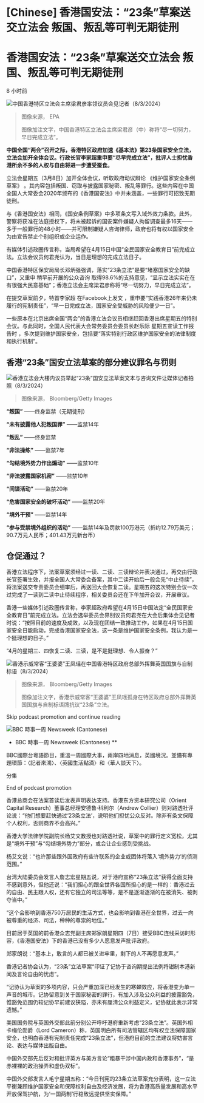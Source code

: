 # [Chinese] 香港国安法：“23条”草案送交立法会 叛国、叛乱等可判无期徒刑

#  香港国安法：“23条”草案送交立法会 叛国、叛乱等可判无期徒刑

8 小时前

![中国香港特区立法会主席梁君彦率领议员会见记者（8/3/2024）](_132869928_064310-rex_shutterstock_first_reading_of_domestic_nation_14381559c.jpg)

> 图像来源，  EPA
>
> 图像加注文字，中国香港特区立法会主席梁君彦（中）称将“尽一切努力，早日完成立法”。

**中国全国“两会”召开之际，香港特区政府加速《基本法》第23条国家安全立法，立法会加开全体会议。行政长官李家超重申要“尽早完成立法”，批评人士担忧香港所余不多的人权与自由将进一步遭受蚕食。**

立法会星期五（3月8日）加开全体会议，听取政府动议辩论 《维护国家安全条例草案》  。其内容包括叛国、窃取与披露国家秘密、叛乱等罪行。这些内容在中国全国人大常委会2020年颁布的《香港国安法》中并未涵盖，一些罪行可招致无期徒刑。

与《香港国安法》相同，《国安条例草案》中多项条文写入域外效力条款。此外，警察将获准在法庭授权下，将未被起诉的国安案件嫌疑人拘留调查最多16天——多于一般罪行的48小时——并可限制嫌疑人咨询律师，政府也将有权以国家安全为由宣告禁止个别组织或企业运作。

有媒体引述政圈传言称，当局希望在4月15日中国“全民国家安全教育日”前完成立法。立法会议员何君尧认为，当日是理想的完成立法日子。

中国香港特区保安局局长邓炳强强调，落实“23条立法”是要“堵塞国家安全的缺口”，又重申 稍早前开展的公众咨询  取得98.6%的支持意见，“显示立法实实在在有很强大民意基础”；香港立法会主席梁君彦称将“尽一切努力，早日完成立法”。

在提交草案前夕，特首李家超 在Facebook上发文  ，重申要“实践香港26年来仍未履行的宪制责任”，“早一日完成立法，国家安全受威胁的风险便少一日”。

一些原本在北京出席全国“两会”的香港立法会议员相继赶回香港出席星期五的特别会议。与此同时，全国人民代表大会常务委员会委员长赵乐际 星期五宣读工作报告时  ，多次提到维护国家安全，包括要“落实特别行政区维护国家安全的法律制度和执行机制”。


##  香港“23条”国安立法草案的部分建议罪名与罚则

![香港立法会大楼内议员举起“23条”国安立法草案文本与咨询文件让媒体记者拍照（8/3/2024）](_132869929_gettyimages-2059265417.jpg)

> 图像来源，  Bloomberg/Getty Images


  **“叛国”** ——终身监禁（无期徒刑） 

  **“未有披露他人犯叛国罪”** ——监禁14年 

  **“叛乱”** ——终身监禁 

  **“非法操练”** ——监禁7年 

  **“勾结境外势力作出煽动”** ——监禁10年 

  **“非法披露国家机密”** ——监禁10年 

  **“间谍活动”** ——监禁20年 

  **“危害国家安全的破坏活动”** ——监禁20年 

  **“境外干预”** ——监禁14年 

  **“参与受禁境外组织的活动”** ——监禁14年及罚款100万港元（折约12.79万美元；90.7万元人民币；401.43万元新台币） 

##  仓促通过？

香港立法程序下，法案草案须经过一读、二读、三读辩论并表决通过，再交由行政长官签署生效，并报全国人大常委会备案，其中二读开始后一般会先“中止待续”，将法案送交专责委员会细审后，再送回大会恢复二读。星期五的这次特别会议一次过完成了一读到二读中止待续程序，相关委员会还在下午加开会议，开展审议。

香港一些媒体引述政圈传言称，李家超政府希望在4月15日中国法定“全民国家安全教育日”前完成立法。立法会选举委员会界别议员何君尧在大会后集体会见记者时说：“按照目前的速度及成效，以及现在团结一致推动工作，如果在4月15日国家安全日能启动，完成香港国家安全法，这一条是维护国家安全条例，我认为是一个挺理想的日子。”

“4月的星期三、四恢复二读、三读，是不是挺理想、令人振奋？”

![香港示威常客“王婆婆”王凤瑶在中国香港特区政府总部外挥舞英国国旗与自制标语（8/3/2024）](_132869933_gettyimages-2059266171.jpg)

> 图像来源，  Bloomberg/Getty Images
>
> 图像加注文字，香港示威常客“王婆婆”王凤瑶孤身在特区政府总部外挥舞英国国旗与自制标语牌抗议“23条”立法。

Skip podcast promotion and continue reading

![BBC 時事一周 Newsweek \(Cantonese\)](p02h1mg5.jpg)

* BBC 時事一周 Newsweek (Cantonese)   **

BBC國際台粵語節目，重溫一周國際大事，兩岸四地消息，英國境況。並備有專題環節：〈記者來鴻〉、〈英國生活點滴〉和〈華人談天下〉。

分集

End of podcast promotion

香港总商会在法案首读后发表声明表达支持。香港东方资本研究公司（Orient Capital Research）董事总经理安德鲁·科利尔（Andrew Collier）则对路透社评论说：“他们想要赶快通过‘23条立法’，说明他们担忧公众反对。除非有条文保障个人权利，否则商界不会高兴。”

香港大学法律学院副院长杨艾文教授也对路透社说，草案中的罪行定义宽松，尤其是“境外干预”与“勾结境外势力”部分，或会让企业感到受挑战。

杨艾文说：“也许那些跟外国政府有些许联系的企业或团体将落入‘境外势力’的侦测范围。”

台湾大陆委员会发言人詹志宏星期五说，对于港府宣称“23条立法”获得全面支持不感到意外，但他还说：“我们担心的跟全世界各国所担心的是一样的：香港过去的自由、民主跟人权，还有它独立的司法等等，是不是逐渐逐渐的在被消失、被剥夺当中。”

“这个会影响到香港750万居民的生活方式，也会影响到香港在全世界，过去一向被尊重的经济、司法，种种的尊崇的地位。”

目前居于英国的前香港众志党副主席郑家朗星期四（7日）接受BBC连线采访时形容，《香港国安法》下的香港已没有多少人愿意发声批评政府。

郑家朗说：“基本上，敢言的人都已被关进牢里，剩下的人不再愿意发声。”

香港记者协会认为，“23条”立法草案“印证了记协于咨询期提出法例将钳制本港新闻及言论自由的忧虑”。

“记协认为草案的多项内容，只会严重加深已经发生的寒蝉效应，将香港变为单一声音的城市。记协留意到关于国家秘密的罪行，有加入涉及公众利益的披露豁免，惟豁免范围仍较记协早前建议狭隘，亦未有厘清公众利益定义，记协就此表示非常遗憾。”

美国国务院与英国外交部此前分别公开呼吁港府重新考虑“23条立法”。英国外相卡梅伦勋爵（Lord Cameron）称，英国明白所有司法管辖区均有权立法保障国家安全，也明白香港有宪制责任完成“23条立法”，但港府目前的立法建议将妨害言论、表达与媒体出版自由。

中国外交部先后反对和批评英方与美方言论“粗暴干涉中国内政和香港事务”，“是赤裸裸的政治操弄和虚伪双标”。

中国外交部发言人毛宁星期五称：“今日刊宪的23条立法草案充分表明，这一立法平衡兼顾维护国家安全和保障权利自由及经济发展，将为香港高质量发展和高水平开放保驾护航，为‘一国两制’行稳致远提供坚实保障。”


